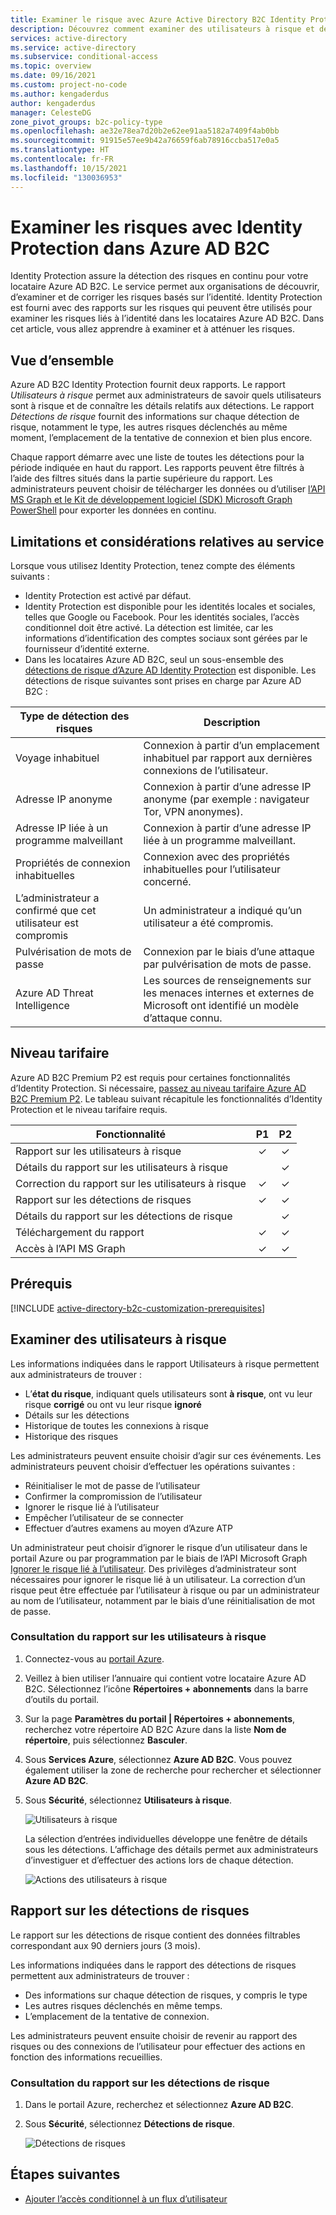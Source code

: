 ```yaml
---
title: Examiner le risque avec Azure Active Directory B2C Identity Protection
description: Découvrez comment examiner des utilisateurs à risque et des détections dans Azure AD B2C Identity Protection.
services: active-directory
ms.service: active-directory
ms.subservice: conditional-access
ms.topic: overview
ms.date: 09/16/2021
ms.custom: project-no-code
ms.author: kengaderdus
author: kengaderdus
manager: CelesteDG
zone_pivot_groups: b2c-policy-type
ms.openlocfilehash: ae32e78ea7d20b2e62ee91aa5182a7409f4ab0bb
ms.sourcegitcommit: 91915e57ee9b42a76659f6ab78916ccba517e0a5
ms.translationtype: HT
ms.contentlocale: fr-FR
ms.lasthandoff: 10/15/2021
ms.locfileid: "130036953"
---
```

# <a name="investigate-risk-with-identity-protection-in-azure-ad-b2c"></a>Examiner les risques avec Identity Protection dans Azure AD B2C

Identity Protection assure la détection des risques en continu pour votre locataire Azure AD B2C. Le service permet aux organisations de découvrir, d’examiner et de corriger les risques basés sur l’identité. Identity Protection est fourni avec des rapports sur les risques qui peuvent être utilisés pour examiner les risques liés à l’identité dans les locataires Azure AD B2C. Dans cet article, vous allez apprendre à examiner et à atténuer les risques.

## <a name="overview"></a>Vue d’ensemble

Azure AD B2C Identity Protection fournit deux rapports. Le rapport *Utilisateurs à risque* permet aux administrateurs de savoir quels utilisateurs sont à risque et de connaître les détails relatifs aux détections. Le rapport *Détections de risque* fournit des informations sur chaque détection de risque, notamment le type, les autres risques déclenchés au même moment, l’emplacement de la tentative de connexion et bien plus encore.

Chaque rapport démarre avec une liste de toutes les détections pour la période indiquée en haut du rapport. Les rapports peuvent être filtrés à l’aide des filtres situés dans la partie supérieure du rapport. Les administrateurs peuvent choisir de télécharger les données ou d’utiliser [l’API MS Graph et le Kit de développement logiciel (SDK) Microsoft Graph PowerShell](../active-directory/identity-protection/howto-identity-protection-graph-api.md) pour exporter les données en continu.

## <a name="service-limitations-and-considerations"></a>Limitations et considérations relatives au service

Lorsque vous utilisez Identity Protection, tenez compte des éléments suivants :

- Identity Protection est activé par défaut.
- Identity Protection est disponible pour les identités locales et sociales, telles que Google ou Facebook. Pour les identités sociales, l’accès conditionnel doit être activé. La détection est limitée, car les informations d’identification des comptes sociaux sont gérées par le fournisseur d’identité externe.
- Dans les locataires Azure AD B2C, seul un sous-ensemble des [détections de risque d’Azure AD Identity Protection](../active-directory/identity-protection/overview-identity-protection.md) est disponible. Les détections de risque suivantes sont prises en charge par Azure AD B2C :  

|Type de détection des risques  |Description  |
|---------|---------|
| Voyage inhabituel     | Connexion à partir d’un emplacement inhabituel par rapport aux dernières connexions de l’utilisateur.        |
|Adresse IP anonyme     | Connexion à partir d’une adresse IP anonyme (par exemple : navigateur Tor, VPN anonymes).        |
|Adresse IP liée à un programme malveillant     | Connexion à partir d’une adresse IP liée à un programme malveillant.         |
|Propriétés de connexion inhabituelles     | Connexion avec des propriétés inhabituelles pour l’utilisateur concerné.        |
|L’administrateur a confirmé que cet utilisateur est compromis    | Un administrateur a indiqué qu’un utilisateur a été compromis.             |
|Pulvérisation de mots de passe     | Connexion par le biais d’une attaque par pulvérisation de mots de passe.      |
|Azure AD Threat Intelligence     | Les sources de renseignements sur les menaces internes et externes de Microsoft ont identifié un modèle d’attaque connu.        |

## <a name="pricing-tier"></a>Niveau tarifaire

Azure AD B2C Premium P2 est requis pour certaines fonctionnalités d’Identity Protection. Si nécessaire, [passez au niveau tarifaire Azure AD B2C Premium P2](./billing.md). Le tableau suivant récapitule les fonctionnalités d’Identity Protection et le niveau tarifaire requis.  

|Fonctionnalité   |P1   |P2|
|----------|:-----------:|:------------:|
|Rapport sur les utilisateurs à risque     |&#x2713; |&#x2713; |
|Détails du rapport sur les utilisateurs à risque  | |&#x2713; |
|Correction du rapport sur les utilisateurs à risque    | &#x2713; |&#x2713; |
|Rapport sur les détections de risques   |&#x2713;|&#x2713;|
|Détails du rapport sur les détections de risque  ||&#x2713;|
|Téléchargement du rapport |  &#x2713;| &#x2713;|
|Accès à l’API MS Graph |  &#x2713;| &#x2713;|

## <a name="prerequisites"></a>Prérequis

[!INCLUDE [active-directory-b2c-customization-prerequisites](../../includes/active-directory-b2c-customization-prerequisites.md)]

## <a name="investigate-risky-users"></a>Examiner des utilisateurs à risque

Les informations indiquées dans le rapport Utilisateurs à risque permettent aux administrateurs de trouver :

- L’**état du risque**, indiquant quels utilisateurs sont **à risque**, ont vu leur risque **corrigé** ou ont vu leur risque **ignoré**
- Détails sur les détections
- Historique de toutes les connexions à risque
- Historique des risques
 
Les administrateurs peuvent ensuite choisir d’agir sur ces événements. Les administrateurs peuvent choisir d’effectuer les opérations suivantes :

- Réinitialiser le mot de passe de l’utilisateur
- Confirmer la compromission de l’utilisateur
- Ignorer le risque lié à l’utilisateur
- Empêcher l’utilisateur de se connecter
- Effectuer d’autres examens au moyen d’Azure ATP

Un administrateur peut choisir d’ignorer le risque d’un utilisateur dans le portail Azure ou par programmation par le biais de l’API Microsoft Graph [Ignorer le risque lié à l’utilisateur](/graph/api/riskyusers-dismiss?preserve-view=true&view=graph-rest-beta). Des privilèges d’administrateur sont nécessaires pour ignorer le risque lié à un utilisateur. La correction d’un risque peut être effectuée par l’utilisateur à risque ou par un administrateur au nom de l’utilisateur, notamment par le biais d’une réinitialisation de mot de passe.

### <a name="navigating-the-risky-users-report"></a>Consultation du rapport sur les utilisateurs à risque

1. Connectez-vous au [portail Azure](https://portal.azure.com/).
1. Veillez à bien utiliser l’annuaire qui contient votre locataire Azure AD B2C. Sélectionnez l’icône **Répertoires + abonnements** dans la barre d’outils du portail.
1. Sur la page **Paramètres du portail | Répertoires + abonnements**, recherchez votre répertoire AD B2C Azure dans la liste **Nom de répertoire**, puis sélectionnez **Basculer**.
1. Sous **Services Azure**, sélectionnez **Azure AD B2C**. Vous pouvez également utiliser la zone de recherche pour rechercher et sélectionner **Azure AD B2C**.
1. Sous **Sécurité**, sélectionnez **Utilisateurs à risque**.

   ![Utilisateurs à risque](media/identity-protection-investigate-risk/risky-users.png)

    La sélection d’entrées individuelles développe une fenêtre de détails sous les détections. L’affichage des détails permet aux administrateurs d’investiguer et d’effectuer des actions lors de chaque détection.

    ![Actions des utilisateurs à risque](media/identity-protection-investigate-risk/risky-users-report-actions.png)


## <a name="risk-detections-report"></a>Rapport sur les détections de risques

Le rapport sur les détections de risque contient des données filtrables correspondant aux 90 derniers jours (3 mois).

Les informations indiquées dans le rapport des détections de risques permettent aux administrateurs de trouver :

- Des informations sur chaque détection de risques, y compris le type
- Les autres risques déclenchés en même temps.
- L’emplacement de la tentative de connexion.

Les administrateurs peuvent ensuite choisir de revenir au rapport des risques ou des connexions de l’utilisateur pour effectuer des actions en fonction des informations recueillies.

### <a name="navigating-the-risk-detections-report"></a>Consultation du rapport sur les détections de risque

1. Dans le portail Azure, recherchez et sélectionnez **Azure AD B2C**.
1. Sous **Sécurité**, sélectionnez **Détections de risque**.

   ![Détections de risques](media/identity-protection-investigate-risk/risk-detections.png)


## <a name="next-steps"></a>Étapes suivantes

- [Ajouter l’accès conditionnel à un flux d’utilisateur](conditional-access-user-flow.md)
